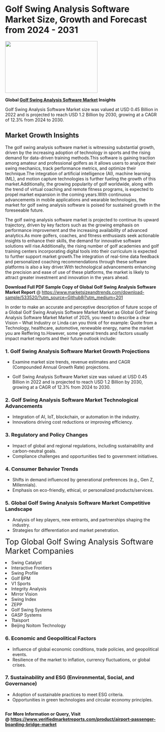 <H1>Golf Swing Analysis Software Market Size, Growth and Forecast from 2024 - 2031</H1><img class="aligncenter size-medium wp-image-584254" src="https://thirdeyenews.in/wp-content/uploads/2024/09/Global-Market-Research-300x168.jpeg" alt="" width="300" height="168" /><p><strong>Global&nbsp;<a href="https://www.marketsizeandtrends.com/download-sample/533520/?utm_source=Github8j?utm_medium=201">Golf Swing Analysis Software Market</a> Insights</strong></p><p>Golf Swing Analysis Software Market size was valued at USD 0.45 Billion in 2022 and is projected to reach USD 1.2 Billion by 2030, growing at a CAGR of 12.3% from 2024 to 2030.</p><p><h2>Market Growth Insights</h2> <p>The golf swing analysis software market is witnessing substantial growth, driven by the increasing adoption of technology in sports and the rising demand for data-driven training methods.This software is gaining traction among amateur and professional golfers as it allows users to analyze their swing mechanics, track performance metrics, and optimize their technique.The integration of artificial intelligence (AI), machine learning (ML), and motion capture technologies is further fueling the growth of this market.Additionally, the growing popularity of golf worldwide, along with the trend of virtual coaching and remote fitness programs, is expected to propel market expansion in the coming years.With continuous advancements in mobile applications and wearable technologies, the market for golf swing analysis software is poised for sustained growth in the foreseeable future.</p> <p>The golf swing analysis software market is projected to continue its upward trajectory, driven by key factors such as the growing emphasis on performance improvement and the increasing availability of advanced analytics.As more golfers, coaches, and fitness enthusiasts seek actionable insights to enhance their skills, the demand for innovative software solutions will rise.Additionally, the rising number of golf academies and golf training centers incorporating digital tools into their curriculum is expected to further support market growth.The integration of real-time data feedback and personalized coaching recommendations through these software platforms is also a key driver.With technological advancements enhancing the precision and ease of use of these platforms, the market is likely to attract greater investment and innovation in the years ahead.<p><span class=""><strong>Download Full PDF Sample Copy of Global Golf Swing Analysis Software Market Report</strong> @ <a href="https://www.marketsizeandtrends.com/download-sample/533520/?utm_source=Github8j?utm_medium=201" target="_blank">https://www.marketsizeandtrends.com/download-sample/533520/?utm_source=Github8j?utm_medium=201</a></span></p><p>In order to make an accurate and perceptive description of future scope of a Global&nbsp;Golf Swing Analysis Software Market Market as Global&nbsp;Golf Swing Analysis Software Market Market of 2025, you need to describe a clear Vision &ndash; What Industry or Linda can you think of for example: Quote from a Technology, healthcare, automotive, renewable energy, name the market you are Reffering to.However, some general trends and factors usually impact market reports and their future outlook include:</p><h3>1.&nbsp;<strong>Golf Swing Analysis Software Market Growth Projections</strong></h3><ul><li>Examine market size trends, revenue estimates and CAGR (Compounded Annual Growth Rate) projections.</li><li><p>Golf Swing Analysis Software Market size was valued at USD 0.45 Billion in 2022 and is projected to reach USD 1.2 Billion by 2030, growing at a CAGR of 12.3% from 2024 to 2030.</p></li></ul><h3>2.&nbsp;<strong>Golf Swing Analysis Software Market Technological Advancements</strong></h3><ul><li>Integration of AI, IoT, blockchain, or automation in the industry.</li><li>Innovations driving cost reductions or improving efficiency.</li></ul><h3>3.&nbsp;<strong>Regulatory and Policy Changes</strong></h3><ul><li>Impact of global and regional regulations, including sustainability and carbon-neutral goals.</li><li>Compliance challenges and opportunities tied to government initiatives.</li></ul><h3>4.&nbsp;<strong>Consumer Behavior Trends</strong></h3><ul><li>Shifts in demand influenced by generational preferences (e.g., Gen Z, Millennials).</li><li>Emphasis on eco-friendly, ethical, or personalized products/services.</li></ul><h3>5.&nbsp;<strong>Global Golf Swing Analysis Software Market Competitive Landscape</strong></h3><ul><li>Analysis of key players, new entrants, and partnerships shaping the industry.</li><li>Strategies for differentiation and market penetration.</li></ul><p data-pm-slice="1 1 []"><span style="color: inherit; font-family: inherit; font-size: 25px;">Top Global Golf Swing Analysis Software Market Companies</span></p><div class="" data-test-id=""><p><li>Swing Catalyst</li><li> Interactive Frontiers</li><li> Swing Profile</li><li> Golf BPM</li><li> V1 Sports</li><li> Integrity Analysis</li><li> Mirror Vision</li><li> Swing Index</li><li> ZEPP</li><li> Golf Swing Systems</li><li> GASP Systems</li><li> Ttaisport</li><li> Beijing Noitom Technology</li></p></div><h3>6.&nbsp;<strong>Economic and Geopolitical Factors</strong></h3><ul><li>Influence of global economic conditions, trade policies, and geopolitical events.</li><li>Resilience of the market to inflation, currency fluctuations, or global crises.</li></ul><h3>7.&nbsp;<strong>Sustainability and ESG (Environmental, Social, and Governance)</strong></h3><ul><li>Adoption of sustainable practices to meet ESG criteria.</li><li>Opportunities in green technologies and circular economy principles.</li></ul><h2><strong style="font-size: 14px;">For More Information or Query, Visit @&nbsp;</strong><a style="background-color: #ffffff; font-size: 14px;" href="https://www.marketsizeandtrends.com/report/golf-swing-analysis-software-market/" target="_blank">https://www.verifiedmarketreports.com/product/airport-passenger-boarding-bridge-market</a></h2>
